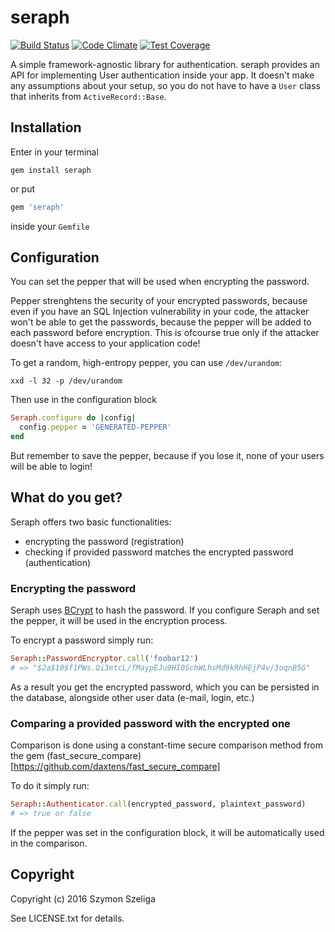 # seraph
[![Build Status](https://travis-ci.org/Szeliga/seraph.svg?branch=master)](https://travis-ci.org/Szeliga/seraph)
[![Code Climate](https://codeclimate.com/github/Szeliga/seraph/badges/gpa.svg)](https://codeclimate.com/github/Szeliga/seraph)
[![Test Coverage](https://codeclimate.com/github/Szeliga/seraph/badges/coverage.svg)](https://codeclimate.com/github/Szeliga/seraph/coverage)

A simple framework-agnostic library for authentication. seraph provides an API for implementing User authentication inside your app. It doesn't make any assumptions about your setup, so you do not have to have a `User` class that inherits from `ActiveRecord::Base`.


## Installation

Enter in your terminal
```
gem install seraph
```
or put
``` ruby
gem 'seraph'
```
inside your `Gemfile`

## Configuration

You can set the pepper that will be used when encrypting the password.

Pepper strenghtens the security of your encrypted passwords, because even if you have an SQL Injection vulnerability in your code, the attacker won't be able to get the passwords, because the pepper will be added to each password before encryption. This is ofcourse true only if the attacker doesn't have access to your application code!

To get a random, high-entropy pepper, you can use `/dev/urandom`:

```
xxd -l 32 -p /dev/urandom
```

Then use in the configuration block

``` ruby
Seraph.configure do |config|
  config.pepper = 'GENERATED-PEPPER'
end
```

But remember to save the pepper, because if you lose it, none of your users will be able to login!

## What do you get?

Seraph offers two basic functionalities:

* encrypting the password (registration)
* checking if provided password matches the encrypted password (authentication)

### Encrypting the password

Seraph uses [BCrypt](https://github.com/codahale/bcrypt-ruby) to hash the password. If you configure Seraph and set the pepper, it will be used in the encryption process.

To encrypt a password simply run:

``` ruby
Seraph::PasswordEncryptor.call('foobar12')
# => "$2a$10$f1PWs.Qi3mtcL/fMaypEJu9HI0SchWLhsMd9kRhHEjP4v/3oqnB5G"
```

As a result you get the encrypted password, which you can be persisted in the database, alongside other user data (e-mail, login, etc.)

### Comparing a provided password with the encrypted one

Comparison is done using a constant-time secure comparison method from the gem (fast_secure_compare)[https://github.com/daxtens/fast_secure_compare]

To do it simply run:

``` ruby
Seraph::Authenticator.call(encrypted_password, plaintext_password)
# => true or false
```

If the pepper was set in the configuration block, it will be automatically used in the comparison.

## Copyright

Copyright (c) 2016 Szymon Szeliga

See LICENSE.txt for details.
